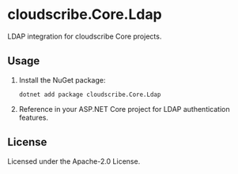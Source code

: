 # cloudscribe.Core.Ldap

LDAP integration for cloudscribe Core projects.

## Usage

1. Install the NuGet package:
   ```shell
   dotnet add package cloudscribe.Core.Ldap
   ```
2. Reference in your ASP.NET Core project for LDAP authentication features.

## License

Licensed under the Apache-2.0 License.
